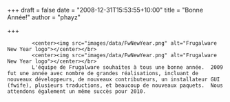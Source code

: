 
+++
draft = false
date = "2008-12-31T15:53:55+10:00"
title = "Bonne Année!"
author = "phayz"

+++

            <center><img src="images/data/FwNewYear.png" alt="Frugalware New Year logo"></center></br>
            <center><img src="images/data/FwNewYear.png" alt="Frugalware New Year logo"></center></br>
            L'équipe de Frugalware souhaites à tous une bonne année.  2009 fut une année avec nombre de grandes réalisations, incluant de nouveaux développeurs, de nouveaux contributeurs, un installateur GUI (fwife), plusieurs traductions, et beaucoup de nouveaux paquets.  Nous attendons également un même succès pour 2010.
            
        